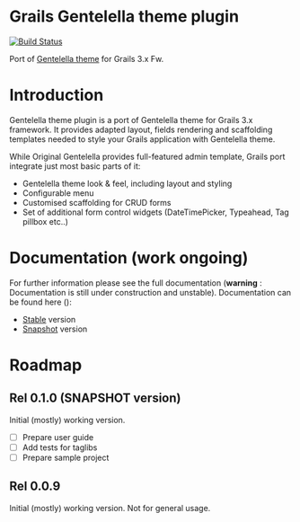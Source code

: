 # Grails Gentelella theme plugin
[![Build Status](https://travis-ci.org/zbubric/gentelella-theme.svg?branch=master)](https://travis-ci.org/zbubric/gentelella-theme)

Port of [Gentelella theme](https://github.com/puikinsh/gentelella) for Grails 3.x Fw.

# Introduction

Gentelella theme plugin is a port of Gentelella theme for Grails 3.x framework. It provides adapted layout, fields rendering and scaffolding templates needed to style your Grails application with Gentelella theme.

While Original Gentelella provides full-featured admin template, Grails port integrate just most basic parts of it:

- Gentelella theme look & feel, including layout and styling
- Configurable menu
- Customised scaffolding for CRUD forms
- Set of additional form control widgets (DateTimePicker, Typeahead, Tag pillbox etc..)

# Documentation (work ongoing)

For further information please see the full documentation (__warning__ : Documentation is still under construction and unstable).
Documentation can be found here ():

- [Stable](https://zbubric.github.io/gentelella-theme/latest) version
- [Snapshot](https://zbubric.github.io/gentelella-theme/snapshot) version

# Roadmap

## Rel 0.1.0 (SNAPSHOT version)
Initial (mostly) working version.
- [ ] Prepare user guide
- [ ] Add tests for taglibs
- [ ] Prepare sample project

## Rel 0.0.9
Initial (mostly) working version.
Not for general usage.

